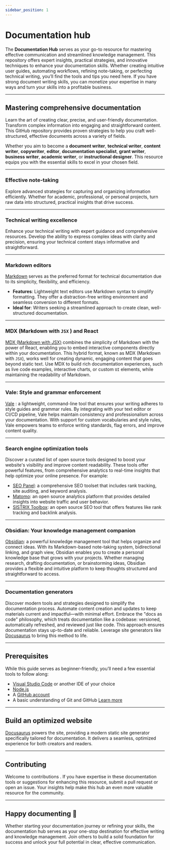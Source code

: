 ```yaml
---
sidebar_position: 1
---
```


# Documentation hub

The **Documentation Hub** serves as your go-to resource for mastering effective communication and streamlined knowledge management. This repository offers expert insights, practical strategies, and innovative techniques to enhance your documentation skills. Whether creating intuitive user guides, automating workflows, refining note-taking, or perfecting technical writing, you’ll find the tools and tips you need here. If you have strong document writing skills, you can monetize your expertise in many ways and turn your skills into a profitable business.

---

## **Mastering comprehensive documentation**

Learn the art of creating clear, precise, and user-friendly documentation. Transform complex information into engaging and straightforward content. This GitHub repository provides proven strategies to help you craft well-structured, effective documents across a variety of fields.

Whether you aim to become a **document writer**, **technical writer**, **content writer**, **copywriter**, **editor**, **documentation specialist**, **grant writer**, **business writer**, **academic writer**, or **instructional designer**. This resource equips you with the essential skills to excel in your chosen field.

---

### Effective note-taking

Explore advanced strategies for capturing and organizing information efficiently. Whether for academic, professional, or personal projects, turn raw data into structured, practical insights that drive success.

---

### Technical writing excellence

Enhance your technical writing with expert guidance and comprehensive resources. Develop the ability to express complex ideas with clarity and precision, ensuring your technical content stays informative and straightforward.

---

### Markdown editors

[Markdown](https://www.markdownguide.org/) serves as the preferred format for technical documentation due to its simplicity, flexibility, and efficiency.

- **Features**: Lightweight text editors use Markdown syntax to simplify formatting. They offer a distraction-free writing environment and seamless conversion to different formats.
- **Ideal for**: Writers seeking a streamlined approach to create clean, well-structured documentation.

---

### MDX (Markdown with `JSX` ) and React

[MDX (Markdown with JSX)](https://mdxjs.com/) combines the simplicity of Markdown with the power of React, enabling you to embed interactive components directly within your documentation. This hybrid format, known as MDX (Markdown with `JSX`), works well for creating dynamic, engaging content that goes beyond static text. Use MDX to build rich documentation experiences, such as live code examples, interactive charts, or custom `UI` elements, while maintaining the readability of Markdown.

---

### Vale: Style and grammar enforcement

[Vale](https://vale.sh/) : a lightweight, command-line tool that ensures your writing adheres to style guides and grammar rules. By integrating with your text editor or CI/CD pipeline, Vale helps maintain consistency and professionalism across your documentation. With support for custom vocabularies and style rules, Vale empowers teams to enforce writing standards, flag errors, and improve content quality.

---

### Search engine optimization tools

Discover a curated list of open source tools designed to boost your website's visibility and improve content readability. These tools offer powerful features, from comprehensive analytics to real-time insights that help optimize your online presence. For example:

- [SEO Panel](https://www.seopanel.org/): a comprehensive SEO toolset that includes rank tracking, site auditing, and keyword analysis.
- [Matomo](https://matomo.org/): an open source analytics platform that provides detailed insights into website traffic and user behavior.
- [SISTRIX Toolbox](https://www.sistrix.com/toolbox/): an open source SEO tool that offers features like rank tracking and backlink analysis.

---

### Obsidian: Your knowledge management companion

[Obsidian](https://obsidian.md/): a powerful knowledge management tool that helps organize and connect ideas. With its Markdown-based note-taking system, bidirectional linking, and graph view, Obsidian enables you to create a personal knowledge base that grows with your projects. Whether managing research, drafting documentation, or brainstorming ideas, Obsidian provides a flexible and intuitive platform to keep thoughts structured and straightforward to access.

---

### Documentation generators

Discover modern tools and strategies designed to simplify the documentation process. Automate content creation and updates to keep materials current and impactful—with minimal effort. Embrace the "docs as code" philosophy, which treats documentation like a codebase: versioned, automatically refreshed, and reviewed just like code. This approach ensures documentation stays up-to-date and reliable. Leverage site generators like [Docusaurus](https://docusaurus.io/) to bring this method to life.

---

## Prerequisites

While this guide serves as beginner-friendly, you’ll need a few essential tools to follow along:

- [Visual Studio Code](https://code.visualstudio.com/download) or another IDE of your choice
- [Node.js](https://nodejs.org/en/download/)
- A [GitHub account](https://github.com/)
- A basic understanding of Git and GitHub [Learn more](https://www.freecodecamp.org/news/gitting-things-done-book/)

---

## Build an optimized website

[Docusaurus](https://docusaurus.io/) powers the site, providing a modern static site generator specifically tailored for documentation. It delivers a seamless, optimized experience for both creators and readers.

---

## Contributing

Welcome to contributions . If you have expertise in these documentation tools or suggestions for enhancing this resource, submit a pull request or open an issue. Your insights help make this hub an even more valuable resource for the community.

---

## Happy documenting 🚀

Whether starting your documentation journey or refining your skills, the documentation hub serves as your one-stop destination for effective writing and knowledge management. Join others to build a solid foundation for success and unlock your full potential in clear, effective communication.
